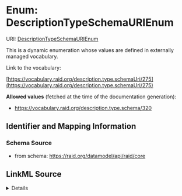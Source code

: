# Enum: DescriptionTypeSchemaURIEnum 



URI: [DescriptionTypeSchemaURIEnum](../enums/DescriptionTypeSchemaURIEnum.md)


This is a dynamic enumeration whose values are defined in externally managed vocabulary. 

Link to the vocabulary:

[https://vocabulary.raid.org/description.type.schemaUri/275](https://vocabulary.raid.org/description.type.schemaUri/275)


**Allowed values** (fetched at the time of the documentation generation):

* https://vocabulary.raid.org/description.type.schema/320











## Identifier and Mapping Information







### Schema Source


* from schema: https://raid.org/datamodel/api/raid/core







## LinkML Source

<details>
```yaml
name: DescriptionTypeSchemaURIEnum
from_schema: https://raid.org/datamodel/api/raid/core
rank: 1000
reachable_from:
  source_ontology: https://vocabs.ardc.edu.au/repository/api/sparql/raid_research-activity-identifier-raid-controlled-lists_raid-cl-v1-1
  source_nodes:
  - https://vocabulary.raid.org/description.type.schemaUri/275
  relationship_types:
  - skos:hasTopConcept
  is_direct: true
  include_self: false
  traverse_up: false

```
</details>